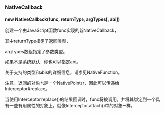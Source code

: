 ### NativeCallback

#### new NativeCallback(func, returnType, argTypes[, abi])

创建一个由JavaScript函数func实现的新NativeCallback，

其中returnType指定了返回类型，

argTypes数组指定了参数类型。

如果不是系统默认，你也可以指定abi。

关于支持的类型和abis的详细信息，请参见NativeFunction。

注意，返回的对象也是一个NativePointer，因此可以传递给Interceptor#replace。

当使用Interceptor.replace()的结果回调时，func将被调用，并将其绑定到一个具有一些有用属性的对象上，就像Interceptor.attach()中的对象一样。